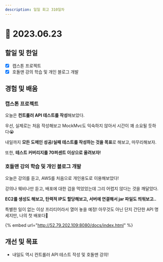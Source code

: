 ```yaml
---
description: 일일 회고 310일차
---
```


# 🥲 2023.06.23

## 할일 및 한일&#x20;

* [x] 캡스톤 프로젝트&#x20;
* [x] 호돌맨 강의 학습 및 개인 블로그 개발&#x20;

## 경험 및 배움&#x20;

### 캡스톤 프로젝트&#x20;

오늘은 **컨트롤러 API 테스트를 작성**해보았다.

우선, 실제로는 처음 작성해보고 MockMvc도 익숙하지 않아서 시간이 꽤 소요될 듯하다😭

내일까지 **모든 도메인 성공/실패 테스트를 작성하는 것을 목표**로 해보고, 마무리해보자.

또한, **테스트 커버리지를 70퍼센트 이상으로 올려보자!**

### 호돌맨 강의 학습 및 개인 블로그 개발&#x20;

오늘은 강의를 듣고, AWS를 처음으로 개인용도로 이용해보았다!

강의나 웨비나만 듣고, 배포에 대한 겁을 먹었었는데 그리 어렵지 않다는 것을 깨달았다.

**EC2를 생성도 해보고, 탄력적 IP도 할당해보고, 서버에 연결해서 jar 파일도 띄워보고..**

특별한 일이 없는 이상 프리티어라서 열어 놓을 예정! 아무것도 아닌 단지 간단한 API 명세지만, 나의 첫 배포다🥹

{% embed url="http://52.79.202.109:8080/docs/index.html" %}

## 개선 및 목표&#x20;

* 내일도 역시 컨트롤러 API 테스트 작성 및 호돌맨 강의!&#x20;
